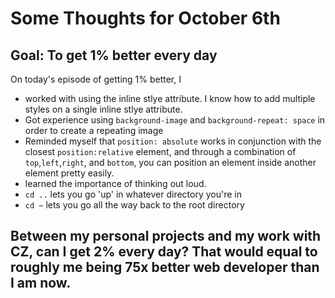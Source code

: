 # Some Thoughts for October 6th 

## Goal: To get 1% better every day

On today's episode of getting 1% better, I 
- worked with using the inline stlye attribute. I know how to add multiple styles on a single inline stlye attribute. 
- Got experience using `background-image` and `background-repeat: space` in order to create a repeating image 
- Reminded myself that `position: absolute` works in conjunction with the closest `position:relative` element, and through a combination of `top`,`left`,`right`, and `bottom`, you can position an element inside another element pretty easily. 
- learned the importance of thinking out loud. 
- `cd ..` lets you go 'up' in whatever directory you're in
- `cd ~` lets you go all the way back to the root directory 

## Between my personal projects and my work with CZ, can I get 2% every day? That would equal to roughly me being 75x better web developer than I am now.  